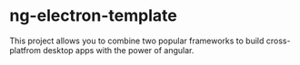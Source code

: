 # ng-electron-template
This project allows you to combine two popular frameworks to build cross-platfrom desktop apps with the power of angular.
